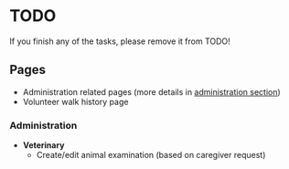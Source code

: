 # TODO

If you finish any of the tasks, please remove it from TODO!

## Pages
- Administration related pages
(more details in [administration section](#administration))
- Volunteer walk history page

### Administration
- **Veterinary**
    - Create/edit animal examination (based on caregiver request)

